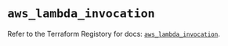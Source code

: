 # `aws_lambda_invocation`

Refer to the Terraform Registory for docs: [`aws_lambda_invocation`](https://registry.terraform.io/providers/hashicorp/aws/5.11.0/docs/resources/lambda_invocation).
